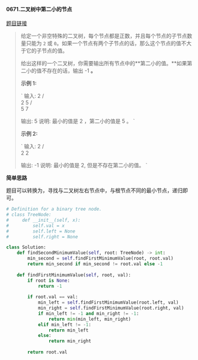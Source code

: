 #### 0671.二叉树中第二小的节点


[题目链接](https://leetcode-cn.com/problems/second-minimum-node-in-a-binary-tree)


> 给定一个非空特殊的二叉树，每个节点都是正数，并且每个节点的子节点数量只能为 `2` 或 `0`。如果一个节点有两个子节点的话，那么这个节点的值不大于它的子节点的值。 
>
> 给出这样的一个二叉树，你需要输出所有节点中的**第二小的值。**如果第二小的值不存在的话，输出 -1 **。**
>
> **示例 1:**
>
> `
> 输入: 
>     2
>    / \
>   2   5
>      / \
>     5   7
> 
> 输出: 5
> 说明: 最小的值是 2 ，第二小的值是 5 。
> `
>
> **示例 2:**
>
> `
> 输入: 
>     2
>    / \
>   2   2
> 
> 输出: -1
> 说明: 最小的值是 2, 但是不存在第二小的值。
> `

**简单思路**

题目可以转换为，寻找与二叉树左右节点中，与根节点不同的最小节点，递归即可。

```python
# Definition for a binary tree node.
# class TreeNode:
#     def __init__(self, x):
#         self.val = x
#         self.left = None
#         self.right = None

class Solution:
    def findSecondMinimumValue(self, root: TreeNode) -> int:
        min_second = self.findFirstMinimumValue(root, root.val)
        return min_second if min_second != root.val else -1
        
    def findFirstMinimumValue(self, root, val):
        if root is None:
            return -1
        
        if root.val == val:
            min_left = self.findFirstMinimumValue(root.left, val)
            min_right = self.findFirstMinimumValue(root.right, val)
            if min_left != -1 and min_right != -1:
                return min(min_left, min_right)
            elif min_left != -1:
                return min_left
            else:
                return min_right
        
        return root.val
```

